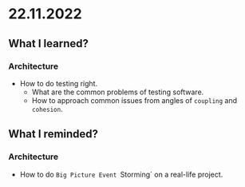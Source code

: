 # 22.11.2022

## What I learned?

### Architecture

- How to do testing right.
  - What are the common problems of testing software.
  - How to approach common issues from angles of `coupling` and `cohesion`. 

## What I reminded?

### Architecture

- How to do `Big Picture Event `Storming` on a real-life project.
